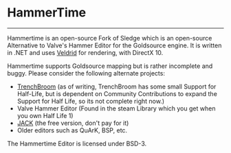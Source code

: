 HammerTime
======



---

Hammertime is an open-source Fork of Sledge which is an open-source Alternative to Valve's Hammer Editor for the Goldsource engine.
It is written in .NET and uses [Veldrid][2] for rendering, with DirectX 10.

Hammertime supports Goldsource mapping but is rather incomplete and buggy. Please consider the following alternate projects:

- [TrenchBroom](https://github.com/kduske/TrenchBroom) (as of writing, TrenchBroom has some small Support for Half-Life, but is dependent on Community Contributions to expand the Support for Half Life, so its not complete right now.)
- Valve Hammer Editor (Found in the steam Library which you get when you own Half Life 1)
- [JACK](http://jack.hlfx.ru/en/download.html) (the free version, don't pay for it)
- Older editors such as QuArK, BSP, etc.

The Hammertime Editor is licensed under BSD-3.

[1]: http://sledge-editor.com/
[2]: https://github.com/mellinoe/veldrid/
